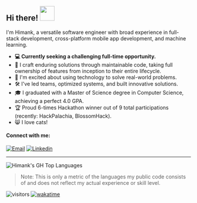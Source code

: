 ## Hi there! <img src="https://media.giphy.com/media/vFKqnCdLPNOKc/giphy.gif" width="40" height="40" />

I'm Himank, a versatile software engineer with broad experience in full-stack development, cross-platform mobile app development, and machine learning.

- **💻 Currently seeking a challenging full-time opportunity.**
- 🎯 I craft enduring solutions through maintainable code, taking full ownership of features from inception to their entire lifecycle.
- 🚀 I'm excited about using technology to solve real-world problems.
- 🛠️ I've led teams, optimized systems, and built innovative solutions.
- 🎓 I graduated with a Master of Science degree in Computer Science, achieving a perfect 4.0 GPA.
- 🏆 Proud 6-times Hackathon winner out of 9 total participations (recently: HackPalachia, BlossomHack).
- 😸 I love cats!


#### Connect with me:

[![Email](https://img.shields.io/badge/-Email-e74c3c?style=for-the-badge&logo=maildotru)](mailto:h.pkey2@8alias.com)
[![Linkedin](https://img.shields.io/badge/-LinkedIn-0A66C2?style=for-the-badge&logo=linkedin)](https://www.linkedin.com/in/himankpathak/)


-----
![Himank's GH Top Languages](https://github-readme-stats-green-seven-69.vercel.app/api/top-langs/?username=himankpathak&hide=CSS&layout=compact&theme=dracula&hide_border=true&border_radius=10&custom_title=Most%20Used%20Languages%20on%20GH)
> Note: This is only a metric of the languages my public code consists of and does not reflect my actual experience or skill level.

![visitors](https://visitor-badge.laobi.icu/badge?page_id=himankpathak.readme) [![wakatime](https://wakatime.com/badge/user/c1bc053f-8fd2-400d-b72e-626619ab4ae1.svg)](https://wakatime.com/@c1bc053f-8fd2-400d-b72e-626619ab4ae1)
